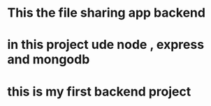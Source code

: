 # This the file sharing app backend
# in this project ude node , express and mongodb 
# this is my first backend project 

